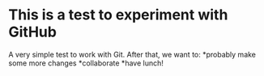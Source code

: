 # This is a test to experiment with GitHub

A very simple test to work with Git. After that, we want to:
*probably make some more changes
*collaborate
*have lunch!
